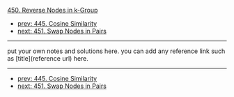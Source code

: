 [450. Reverse Nodes in k-Group](http://www.lintcode.com/problem/reverse-nodes-in-k-group)

- [prev: 445. Cosine Similarity](445-cosine-similarity.md)
- [next: 451. Swap Nodes in Pairs](451-swap-nodes-in-pairs.md)

---

put your own notes and solutions here.
you can add any reference link such as [title](reference url) here.

---

- [prev: 445. Cosine Similarity](445-cosine-similarity.md)
- [next: 451. Swap Nodes in Pairs](451-swap-nodes-in-pairs.md)

